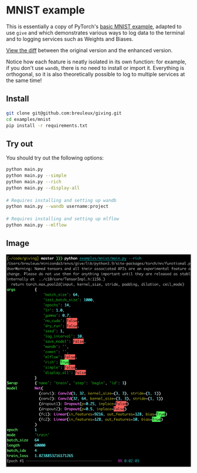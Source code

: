 
# MNIST example

This is essentially a copy of PyTorch's [basic MNIST example](https://github.com/pytorch/examples/tree/master/mnist), adapted to use `give` and which demonstrates various ways to log data to the terminal and to logging services such as Weights and Biases.

[View the diff](https://github.com/breuleux/giving/compare/mnist-original...mnist-new) between the original version and the enhanced version.

Notice how each feature is neatly isolated in its own function: for example, if you don't use `wandb`, there is no need to install or import it. Everything is orthogonal, so it is also theoretically possible to log to multiple services at the same time!

## Install

```bash
git clone git@github.com:breuleux/giving.git
cd examples/mnist
pip install -r requirements.txt
```

## Try out

You should try out the following options:

```bash
python main.py
python main.py --simple
python main.py --rich
python main.py --display-all

# Requires installing and setting up wandb
python main.py --wandb username:project

# Requires installing and setting up mlflow
python main.py --mlflow
```

## Image

![mnist-rich](https://github.com/breuleux/giving/raw/media/media/mnist-rich.gif)
